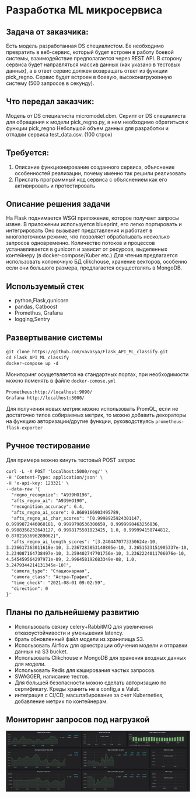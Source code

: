 # Разработка ML микросервиса

## Задача от заказчика:
Есть модель разработанная DS специалистом. Ее необходимо превратить в веб-сервис, который будет встроен в работу 
боевой системы, взаимодействие предполагается через REST API. В сторону сервиса будет направляться массив данных 
(как указано в тестовых данных), а в ответ сервис должен возвращать ответ из функции pick_regno. Сервис будет встроен 
в боевую, высоконагруженную систему (500 запросов в секунду).


## Что передал заказчик:
Модель от DS специалиста micromodel.cbm.
Скрипт от DS специалиста для обращения к модели pick_regno.py, в нем необходимо обратиться к функции pick_regno
Небольшой объем данных для разработки и отладки сервиса test_data.csv. (100 строк)


## Требуется:
1. Описание функционирование созданного сервиса, объяснение особенностей реализации, почему именно так решили реализовать
2. Прислать программный код сервиса с объяснением как его активировать и протестировать

## Описание решения задачи
На Flask поднимается WSGI приложение, которое получает запросы извне. В приложении используется blueprint, его легко 
портировать и интегрировать Оно вызывает представления и работает в многопоточном режиме, что позволяет обрабатывать 
несколько запросов одновременно. Количество потоков и процессов устанавливается в gunicorn и зависит от ресурсов,
выделенных контейнеру (в docker-compose/Kuber etc.)
Для чтения предлагается использовать колоночную БД clikchouse,  хранение векторов, особенно если они большого размера,
предлагается осуществлять в MongoDB.


## Используемый стек
- python,Flask,qunicorn
- pandas, Catboost
- Promethus, Grafana
- logging,Sentry


## Развертывание системы

```
git clone https://github.com/vavasya/Flask_API_ML_classify.git
cd Flask_API_ML_classify
docker-compose up -d
```
Мониторинг осущетвляется на стандартных портах, при необходимости можно поменять в файле ``docker-comose.yml``

```
Prometheus:http://localhost:9090/
Grafana http://localhost:3000/
```
Для получения новых метрик можно использовать PromQL, если не достаточно типов собираемых метрик, 
то можно добавить декораторы на функцию авторизации/другие функции, руководствуясь ``prometheus-flask-exporter``
## Ручное тестирование

Для примера можно кинуть тестовый POST запрос


```commandline
curl -L -X POST 'localhost:5000/reg/' \
-H 'Content-Type: application/json' \
-H 'x-api-key: 123321' \
--data-raw '{
  "regno_recognize": "А939НО196",
  "afts_regno_ai": "А939НО190",
  "recognition_accuracy": 6.4,
  "afts_regno_ai_score": 0.8689166903495789,
  "afts_regno_ai_char_scores": "[0.9998925924301147, 0.9999872446060181, 0.9999798536300659, 0.9999990463256836, 0.9988356232643127, 0.9998175501823425, 1.0, 0.999994158744812, 0.8702163696289062]",
  "afts_regno_ai_length_scores": "[3.2404470773350624e-10, 3.236617363011618e-10, 3.2367283853140805e-10, 3.2651523151905337e-10, 3.234087164738497e-10, 3.259402747701756e-10, 3.2362224011706076e-10, 4.545459564297971e-09, 2.996458192683349e-08, 1.0, 3.2479344214131345e-10]",
  "camera_type": "Стационарная",
  "camera_class": "Астра-Трафик",
  "time_check": "2021-08-01 09:02:59",
  "direction": 0
}'
```

## Планы по дальнейшему развитию


- Использовать связку celery+RabbitMQ для увеличения отказоустойчивости и уменьшения latency.
- брать обновленный файл модели из хранилища S3.
- Использовать Airflow для оркестрации обучения модели и отправки данных на S3 bucket.
- Использовать Clikchouse и  MongoDB для хранения входных данных для модели.
- Использовать Redis для кэширования частых запросов.
- SWAGGER, написание тестов.
- Для большей безопасности можно сделать авторизацию по сертификату. Креды хранить не в config,а в Valut.
- интеграция с CI/CD, масштабирование за счет Kuberneties, добавление метрик по контейнерам.




## Мониторинг запросов под нагрузкой

![работа приложения под нагрузкой](app_monitoring_example.jpg)

